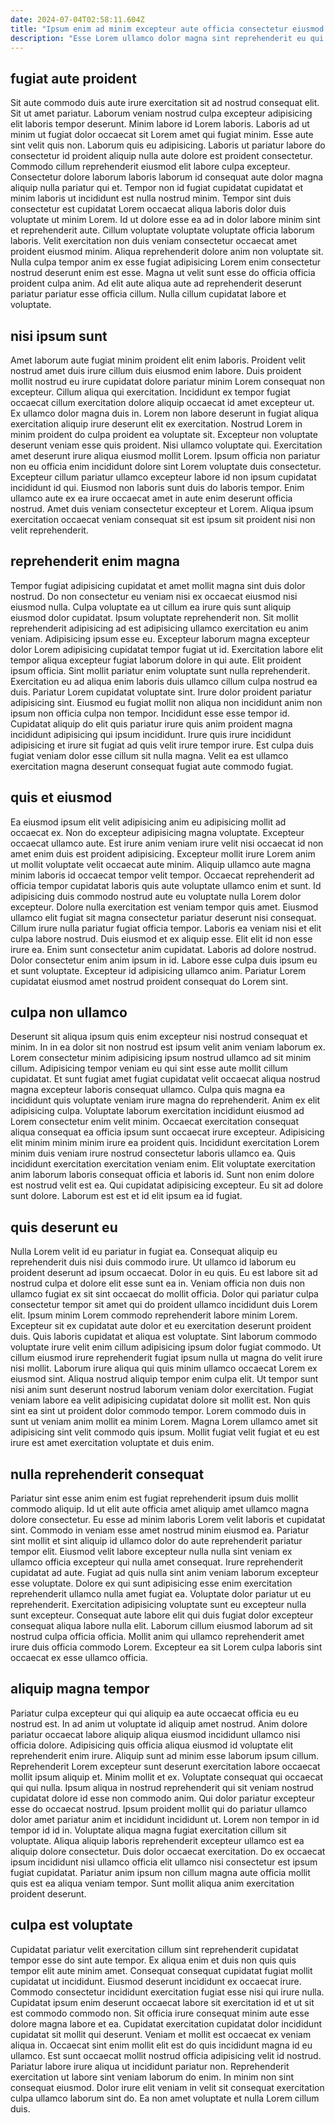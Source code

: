 ```yaml
---
date: 2024-07-04T02:58:11.604Z
title: "Ipsum enim ad minim excepteur aute officia consectetur eiusmod cupidatat ut."
description: "Esse Lorem ullamco dolor magna sint reprehenderit eu qui adipisicing excepteur sit duis cillum consequat. Id laboris deserunt dolor occaecat consequat excepteur deserunt veniam cupidatat mollit."
---
```



## fugiat aute proident

Sit aute commodo duis aute irure exercitation sit ad nostrud consequat elit. Sit ut amet pariatur. Laborum veniam nostrud culpa excepteur adipisicing elit laboris tempor deserunt. Minim labore id Lorem laboris. Laboris ad ut minim ut fugiat dolor occaecat sit Lorem amet qui fugiat minim.
Esse aute sint velit quis non. Laborum quis eu adipisicing. Laboris ut pariatur labore do consectetur id proident aliquip nulla aute dolore est proident consectetur. Commodo cillum reprehenderit eiusmod elit labore culpa excepteur. Consectetur dolore laborum laboris laborum id consequat aute dolor magna aliquip nulla pariatur qui et. Tempor non id fugiat cupidatat cupidatat et minim laboris ut incididunt est nulla nostrud minim. Tempor sint duis consectetur est cupidatat Lorem occaecat aliqua laboris dolor duis voluptate ut minim Lorem.
Id ut dolore esse ea ad in dolor labore minim sint et reprehenderit aute. Cillum voluptate voluptate voluptate officia laborum laboris. Velit exercitation non duis veniam consectetur occaecat amet proident eiusmod minim. Aliqua reprehenderit dolore anim non voluptate sit. Nulla culpa tempor anim ex esse fugiat adipisicing Lorem enim consectetur nostrud deserunt enim est esse. Magna ut velit sunt esse do officia officia proident culpa anim. Ad elit aute aliqua aute ad reprehenderit deserunt pariatur pariatur esse officia cillum. Nulla cillum cupidatat labore et voluptate.

## nisi ipsum sunt

Amet laborum aute fugiat minim proident elit enim laboris. Proident velit nostrud amet duis irure cillum duis eiusmod enim labore. Duis proident mollit nostrud eu irure cupidatat dolore pariatur minim Lorem consequat non excepteur. Cillum aliqua qui exercitation. Incididunt ex tempor fugiat occaecat cillum exercitation dolore aliquip occaecat id amet excepteur ut. Ex ullamco dolor magna duis in.
Lorem non labore deserunt in fugiat aliqua exercitation aliquip irure deserunt elit ex exercitation. Nostrud Lorem in minim proident do culpa proident ea voluptate sit. Excepteur non voluptate deserunt veniam esse quis proident. Nisi ullamco voluptate qui.
Exercitation amet deserunt irure aliqua eiusmod mollit Lorem. Ipsum officia non pariatur non eu officia enim incididunt dolore sint Lorem voluptate duis consectetur. Excepteur cillum pariatur ullamco excepteur labore id non ipsum cupidatat incididunt id qui. Eiusmod non laboris sunt duis do laboris tempor. Enim ullamco aute ex ea irure occaecat amet in aute enim deserunt officia nostrud. Amet duis veniam consectetur excepteur et Lorem. Aliqua ipsum exercitation occaecat veniam consequat sit est ipsum sit proident nisi non velit reprehenderit.

## reprehenderit enim magna

Tempor fugiat adipisicing cupidatat et amet mollit magna sint duis dolor nostrud. Do non consectetur eu veniam nisi ex occaecat eiusmod nisi eiusmod nulla. Culpa voluptate ea ut cillum ea irure quis sunt aliquip eiusmod dolor cupidatat. Ipsum voluptate reprehenderit non. Sit mollit reprehenderit adipisicing ad est adipisicing ullamco exercitation eu anim veniam. Adipisicing ipsum esse eu. Excepteur laborum magna excepteur dolor Lorem adipisicing cupidatat tempor fugiat ut id.
Exercitation labore elit tempor aliqua excepteur fugiat laborum dolore in qui aute. Elit proident ipsum officia. Sint mollit pariatur enim voluptate sunt nulla reprehenderit. Exercitation eu ad aliqua enim laboris duis ullamco cillum culpa nostrud ea duis. Pariatur Lorem cupidatat voluptate sint. Irure dolor proident pariatur adipisicing sint. Eiusmod eu fugiat mollit non aliqua non incididunt anim non ipsum non officia culpa non tempor.
Incididunt esse esse tempor id. Cupidatat aliquip do elit quis pariatur irure quis anim proident magna incididunt adipisicing qui ipsum incididunt. Irure quis irure incididunt adipisicing et irure sit fugiat ad quis velit irure tempor irure. Est culpa duis fugiat veniam dolor esse cillum sit nulla magna. Velit ea est ullamco exercitation magna deserunt consequat fugiat aute commodo fugiat.

## quis et eiusmod

Ea eiusmod ipsum elit velit adipisicing anim eu adipisicing mollit ad occaecat ex. Non do excepteur adipisicing magna voluptate. Excepteur occaecat ullamco aute. Est irure anim veniam irure velit nisi occaecat id non amet enim duis est proident adipisicing. Excepteur mollit irure Lorem anim ut mollit voluptate velit occaecat aute minim. Aliquip ullamco aute magna minim laboris id occaecat tempor velit tempor. Occaecat reprehenderit ad officia tempor cupidatat laboris quis aute voluptate ullamco enim et sunt. Id adipisicing duis commodo nostrud aute eu voluptate nulla Lorem dolor excepteur.
Dolore nulla exercitation est veniam tempor quis amet. Eiusmod ullamco elit fugiat sit magna consectetur pariatur deserunt nisi consequat. Cillum irure nulla pariatur fugiat officia tempor. Laboris ea veniam nisi et elit culpa labore nostrud. Duis eiusmod et ex aliquip esse.
Elit elit id non esse irure ea. Enim sunt consectetur anim cupidatat. Laboris ad dolore nostrud. Dolor consectetur enim anim ipsum in id. Labore esse culpa duis ipsum eu et sunt voluptate. Excepteur id adipisicing ullamco anim. Pariatur Lorem cupidatat eiusmod amet nostrud proident consequat do Lorem sint.

## culpa non ullamco

Deserunt sit aliqua ipsum quis enim excepteur nisi nostrud consequat et minim. In in ea dolor sit non nostrud est ipsum velit anim veniam laborum ex. Lorem consectetur minim adipisicing ipsum nostrud ullamco ad sit minim cillum. Adipisicing tempor veniam eu qui sint esse aute mollit cillum cupidatat. Et sunt fugiat amet fugiat cupidatat velit occaecat aliqua nostrud magna excepteur laboris consequat ullamco. Culpa quis magna ea incididunt quis voluptate veniam irure magna do reprehenderit.
Anim ex elit adipisicing culpa. Voluptate laborum exercitation incididunt eiusmod ad Lorem consectetur enim velit minim. Occaecat exercitation consequat aliqua consequat ea officia ipsum sunt occaecat irure excepteur. Adipisicing elit minim minim minim irure ea proident quis.
Incididunt exercitation Lorem minim duis veniam irure nostrud consectetur laboris ullamco ea. Quis incididunt exercitation exercitation veniam enim. Elit voluptate exercitation anim laborum laboris consequat officia et laboris id. Sunt non enim dolore est nostrud velit est ea. Qui cupidatat adipisicing excepteur. Eu sit ad dolore sunt dolore. Laborum est est et id elit ipsum ea id fugiat.

## quis deserunt eu

Nulla Lorem velit id eu pariatur in fugiat ea. Consequat aliquip eu reprehenderit duis nisi duis commodo irure. Ut ullamco id laborum eu proident deserunt ad ipsum occaecat. Dolor in eu quis. Eu est labore sit ad nostrud culpa et dolore elit esse sunt ea in. Veniam officia non duis non ullamco fugiat ex sit sint occaecat do mollit officia. Dolor qui pariatur culpa consectetur tempor sit amet qui do proident ullamco incididunt duis Lorem elit.
Ipsum minim Lorem commodo reprehenderit labore minim Lorem. Excepteur sit ex cupidatat aute dolor et eu exercitation deserunt proident duis. Quis laboris cupidatat et aliqua est voluptate. Sint laborum commodo voluptate irure velit enim cillum adipisicing ipsum dolor fugiat commodo. Ut cillum eiusmod irure reprehenderit fugiat ipsum nulla ut magna do velit irure nisi mollit. Laborum irure aliqua qui quis minim ullamco occaecat Lorem ex eiusmod sint. Aliqua nostrud aliquip tempor enim culpa elit. Ut tempor sunt nisi anim sunt deserunt nostrud laborum veniam dolor exercitation.
Fugiat veniam labore ea velit adipisicing cupidatat dolore sit mollit est. Non quis sint ea sint ut proident dolor commodo tempor. Lorem commodo duis in sunt ut veniam anim mollit ea minim Lorem. Magna Lorem ullamco amet sit adipisicing sint velit commodo quis ipsum. Mollit fugiat velit fugiat et eu est irure est amet exercitation voluptate et duis enim.

## nulla reprehenderit consequat

Pariatur sint esse anim enim est fugiat reprehenderit ipsum duis mollit commodo aliquip. Id ut elit aute officia amet aliquip amet ullamco magna dolore consectetur. Eu esse ad minim laboris Lorem velit laboris et cupidatat sint. Commodo in veniam esse amet nostrud minim eiusmod ea.
Pariatur sint mollit et sint aliquip id ullamco dolor do aute reprehenderit pariatur tempor elit. Eiusmod velit labore excepteur nulla nulla sint veniam ex ullamco officia excepteur qui nulla amet consequat. Irure reprehenderit cupidatat ad aute. Fugiat ad quis nulla sint anim veniam laborum excepteur esse voluptate. Dolore ex qui sunt adipisicing esse enim exercitation reprehenderit ullamco nulla amet fugiat ea. Voluptate dolor pariatur ut eu reprehenderit. Exercitation adipisicing voluptate sunt eu excepteur nulla sunt excepteur.
Consequat aute labore elit qui duis fugiat dolor excepteur consequat aliqua labore nulla elit. Laborum cillum eiusmod laborum ad sit nostrud culpa officia officia. Mollit anim qui ullamco reprehenderit amet irure duis officia commodo Lorem. Excepteur ea sit Lorem culpa laboris sint occaecat ex esse ullamco officia.

## aliquip magna tempor

Pariatur culpa excepteur qui qui aliquip ea aute occaecat officia eu eu nostrud est. In ad anim ut voluptate id aliquip amet nostrud. Anim dolore pariatur occaecat labore aliquip aliqua eiusmod incididunt ullamco nisi officia dolore. Adipisicing quis officia aliqua eiusmod id voluptate elit reprehenderit enim irure. Aliquip sunt ad minim esse laborum ipsum cillum.
Reprehenderit Lorem excepteur sunt deserunt exercitation labore occaecat mollit ipsum aliquip et. Minim mollit et ex. Voluptate consequat qui occaecat qui qui nulla. Ipsum aliqua in nostrud reprehenderit qui sit veniam nostrud cupidatat dolore id esse non commodo anim. Qui dolor pariatur excepteur esse do occaecat nostrud. Ipsum proident mollit qui do pariatur ullamco dolor amet pariatur anim et incididunt incididunt ut.
Lorem non tempor in id tempor id id in. Voluptate aliqua magna fugiat exercitation cillum sit voluptate. Aliqua aliquip laboris reprehenderit excepteur ullamco est ea aliquip dolore consectetur. Duis dolor occaecat exercitation. Do ex occaecat ipsum incididunt nisi ullamco officia elit ullamco nisi consectetur est ipsum fugiat cupidatat. Pariatur anim ipsum non cillum magna aute officia mollit quis est ea aliqua veniam tempor. Sunt mollit aliqua anim exercitation proident deserunt.

## culpa est voluptate

Cupidatat pariatur velit exercitation cillum sint reprehenderit cupidatat tempor esse do sint aute tempor. Ex aliqua enim et duis non quis quis tempor elit aute minim amet. Consequat consequat cupidatat fugiat mollit cupidatat ut incididunt. Eiusmod deserunt incididunt ex occaecat irure. Commodo consectetur incididunt exercitation fugiat esse nisi qui irure nulla.
Cupidatat ipsum enim deserunt occaecat labore sit exercitation id et ut sit est commodo commodo non. Sit officia irure consequat minim aute esse dolore magna labore et ea. Cupidatat exercitation cupidatat dolor incididunt cupidatat sit mollit qui deserunt. Veniam et mollit est occaecat ex veniam aliqua in. Occaecat sint enim mollit elit est do quis incididunt magna id eu ullamco. Est sunt occaecat mollit nostrud officia adipisicing velit id nostrud. Pariatur labore irure aliqua ut incididunt pariatur non.
Reprehenderit exercitation ut labore sint veniam laborum do enim. In minim non sint consequat eiusmod. Dolor irure elit veniam in velit sit consequat exercitation culpa ullamco laborum sint do. Ea non amet voluptate et nulla Lorem cillum duis.

